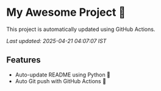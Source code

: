 # My Awesome Project 🚀

This project is automatically updated using GitHub Actions.

_Last updated: 2025-04-21 04:07:07 IST_

## Features
- Auto-update README using Python 🐍
- Auto Git push with GitHub Actions 🤖
